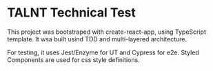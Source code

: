 # TALNT Technical Test

This project was bootstraped with create-react-app, using TypeScript template.
It wsa built usind TDD and multi-layered architecture.

For testing, it uses Jest/Enzyme for UT and Cypress for e2e.
Styled Components are used for css style definitions.